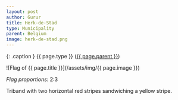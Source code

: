 ```yaml
---
layout: post
author: Gurur
title: Herk-de-Stad
type: Municipality
parent: Belgium
image: herk-de-stad.png
---
```

{: .caption }
{{ page.type }} ([{{ page.parent }}](/2019/03/14/belgium.html))

![Flag of {{ page.title }}](/assets/img/{{ page.image }})

*Flag proportions*: 2:3

Triband with two horizontal red stripes sandwiching a yellow stripe.